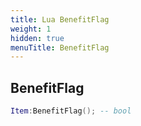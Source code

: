 ```yaml
---
title: Lua BenefitFlag
weight: 1
hidden: true
menuTitle: BenefitFlag
---
```

## BenefitFlag
```lua
Item:BenefitFlag(); -- bool
```